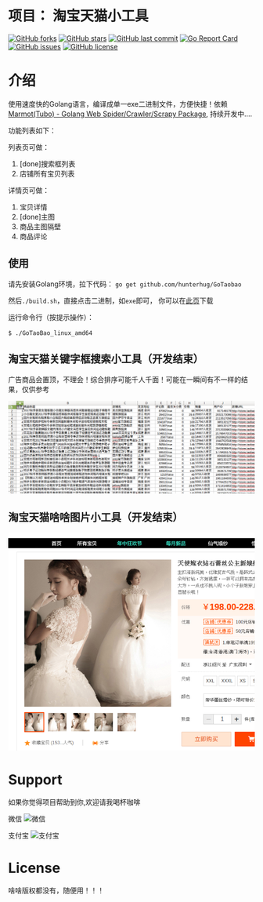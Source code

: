 # 项目： 淘宝天猫小工具

[![GitHub forks](https://img.shields.io/github/forks/hunterhug/GoTaobao.svg?style=social&label=Forks)](https://github.com/hunterhug/GoTaobao/network)
[![GitHub stars](https://img.shields.io/github/stars/hunterhug/GoTaobao.svg?style=social&label=Stars)](https://github.com/hunterhug/GoTaobao/stargazers)
[![GitHub last commit](https://img.shields.io/github/last-commit/hunterhug/GoTaobao.svg)](https://github.com/hunterhug/GoTaobao)
[![Go Report Card](https://goreportcard.com/badge/github.com/hunterhug/GoTaobao)](https://goreportcard.com/report/github.com/hunterhug/GoTaobao)
[![GitHub issues](https://img.shields.io/github/issues/hunterhug/GoTaobao.svg)](https://github.com/hunterhug/GoTaobao/issues)
[![GitHub license](https://img.shields.io/badge/license-Apache%202-blue.svg)](https://raw.githubusercontent.com/hunterhug/GoTaobao/master/LICENSE)

# 介绍
使用速度快的Golang语言，编译成单一exe二进制文件，方便快捷！依赖[Marmot(Tubo) - Golang Web Spider/Crawler/Scrapy Package](https://github.com/hunterhug/GoSpider),  持续开发中....

功能列表如下：

列表页可做：

1. [done]搜索框列表 
2. 店铺所有宝贝列表

详情页可做：

1. 宝贝详情
2. [done]主图
3. 商品主图隔壁
4. 商品评论

## 使用 

请先安装Golang环境，拉下代码： `go get github.com/hunterhug/GoTaobao`

然后`./build.sh`，直接点击二进制，如`exe`即可， 你可以在[此页](http://github.com/hunterhug/GoTaoBao/releases)下载

运行命令行（按提示操作）：

```
$ ./GoTaoBao_linux_amd64
```

## 淘宝天猫关键字框搜索小工具（开发结束）

广告商品会置顶，不理会！综合排序可能千人千面！可能在一瞬间有不一样的结果，仅供参考

![doc.png](doc/doc.png)

## 淘宝天猫啥啥图片小工具（开发结束）

![doc.png](doc/img.png)

# Support

如果你觉得项目帮助到你,欢迎请我喝杯咖啡

微信
![微信](https://raw.githubusercontent.com/hunterhug/hunterhug.github.io/master/static/jpg/wei.png)

支付宝
![支付宝](https://raw.githubusercontent.com/hunterhug/hunterhug.github.io/master/static/jpg/ali.png)


# License

啥啥版权都没有，随便用！！！
